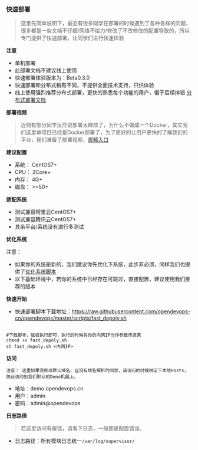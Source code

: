 ### 快速部署

> 这里先简单说明下，最近有很多同学在部署的时候遇到了各种各样的问题，很多都是一些文档不仔细/网络不给力/修改了不改修改的配置导致的，所以专门提供了快速部署，让同学们进行快速体验




**注意**

- 单机部署
- 此部署文档不建议线上使用
- 快速部署体验版本为：Beta0.3.0
- 快速部署和分布式稍有不同，不提供全面技术支持，只供体验
- 线上使用强烈推荐分布式部署，更快的熟悉每个功能的用户，偏于后续排错 [分布式部署文档](http://docs.opendevops.cn/zh/latest/install.html)



**部署视频**
> 近期有部分同学反应说部署太麻烦了，为什么不做成一个Docker，其实我们这里单项目已经是Docker部署了，为了更好的让用户更快的了解我们的平台，我们准备了部署视频，[视频入口](https://www.bilibili.com/video/av53446517?from=search&seid=16003251072301252333)


**建议配置**

- 系统： CentOS7+
- CPU：  2Core+
- 内存：  4G+
- 磁盘：  >=50+

**适配系统**
- 测试兼容阿里云CentOS7+
- 测试兼容腾讯云CentOS7+
- 其余平台/系统没有进行多测试


**优化系统**

注意：

- 如果你的系统是新的，我们建议你先优化下系统，此步非必须，同样我们也提供了[优化系统脚本](https://github.com/opendevops-cn/opendevops/tree/master/scripts/system_init_v1.sh)
- 以下基础环境中，若你的系统中已经存在可跳过，直接配置，建议使用我们推荐的版本

**快速开始**

- 快速部署脚本下载地址：https://raw.githubusercontent.com/opendevops-cn/opendevops/master/scripts/fast_depoly.sh
```shell  

#下载脚本，赋权执行即可，执行的时候将你的内网IP当作参数传进来
chmod +x fast_depoly.sh
sh fast_depoly.sh <内网IP>  

```  
**访问**

`注意： 这里如果没修改默认域名、且没有域名解析的同学，请访问的时候绑定下本地Hosts，防止访问到我们默认的Demo机器上。`

- 地址：demo.opendevops.cn
- 用户：admin
- 密码：admin@opendevops

**日志路径**

> 若这里访问有报错，请看下日志，一般都是配置错误。
- 日志路径：所有模块日志统一`/var/log/supervisor/`

